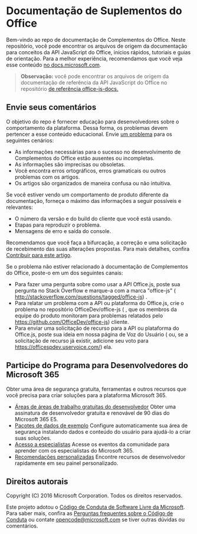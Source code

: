 # <a name="office-add-ins-documentation"></a>Documentação de Suplementos do Office

Bem-vindo ao repo de documentação de Complementos do Office. Neste repositório, você pode encontrar os arquivos de origem da documentação para conceitos da API JavaScript do Office, inícios rápidos, tutoriais e guias de orientação. Para a melhor experiência, recomendamos que você veja esse conteúdo [no docs.microsoft.com](https://docs.microsoft.com/office/dev/add-ins).

> **Observação:** você pode encontrar os arquivos de origem da documentação de referência da API JavaScript do Office no repositório [de referência office-js-docs.](https://github.com/OfficeDev/office-js-docs-reference)

## <a name="give-us-your-feedback"></a>Envie seus comentários

O objetivo do repo é fornecer educação para desenvolvedores sobre o comportamento da plataforma. Dessa forma, os problemas devem pertencer a esse conteúdo educacional. Envie [um problema](https://github.com/OfficeDev/office-js-docs-pr/issues) para os seguintes cenários:

 - As informações necessárias para o sucesso no desenvolvimento de Complementos do Office estão ausentes ou incompletas.
 - As informações são imprecisas ou obsoletas.
 - Você encontra erros ortográficos, erros gramaticais ou outros problemas com os artigos.
 - Os artigos são organizados de maneira confusa ou não intuitiva.
 
Se você estiver vendo um comportamento de produto diferente da documentação, forneça o máximo das informações a seguir possíveis e relevantes:

 - O número da versão e do build do cliente que você está usando.
 - Etapas para reproduzir o problema.
 - Mensagens de erro e saída do console.
 
Recomendamos que você faça a bifurcação, a correção e uma solicitação de recebimento das suas alterações propostas. Para mais detalhes, confira [Contribuir para este artigo](Contributing.md). 

Se o problema não estiver relacionado à documentação de Complementos do Office, poste-o em um dos seguintes canais:

 - Para fazer uma pergunta sobre como usar a API Office.js, poste sua pergunta no Stack Overflow e marque-a com a marca "office-js" ( http://stackoverflow.com/questions/tagged/office-js) .
 - Para relatar um problema com a API ou plataforma do Office.js, crie o problema no repositório OfficeDev/office-js ( , que os membros da equipe do produto monitoram para problemas relatados pelo https://github.com/OfficeDev/office-js) cliente.
 - Para enviar uma solicitação de recurso para a API ou plataforma do Office.js, poste sua ideia em nossa página de Voz do Usuário ( ou, se a solicitação de recurso já existir, adicione seu voto para https://officespdev.uservoice.com/) ela.
 
## <a name="join-the-microsoft-365-developer-program"></a>Participe do Programa para Desenvolvedores do Microsoft 365
Obter uma área de segurança gratuita, ferramentas e outros recursos que você precisa para criar soluções para a plataforma Microsoft 365.
- [Áreas de áreas de trabalho gratuitas do desenvolvedor](https://developer.microsoft.com/microsoft-365/dev-program#Subscription) Obter uma assinatura de desenvolvedor gratuita e renovável de 90 dias do Microsoft 365 E5.
- [Pacotes de dados de exemplo](https://developer.microsoft.com/microsoft-365/dev-program#Sample) Configure automaticamente sua área de segurança instalando dados e conteúdo do usuário para ajudá-lo a criar suas soluções.
- [Acesso a especialistas](https://developer.microsoft.com/microsoft-365/dev-program#Experts) Acesse os eventos da comunidade para aprender com os especialistas do Microsoft 365.
- [Recomendações personalizadas](https://developer.microsoft.com/microsoft-365/dev-program#Recommendations) Encontre recursos de desenvolvedor rapidamente em seu painel personalizado.


## <a name="copyright"></a>Direitos autorais

Copyright (C) 2016 Microsoft Corporation. Todos os direitos reservados.


Este projeto adotou o [Código de Conduta de Software Livre da Microsoft](https://opensource.microsoft.com/codeofconduct/). Para saber mais, confira as [Perguntas frequentes sobre o Código de Conduta](https://opensource.microsoft.com/codeofconduct/faq/) ou contate [opencode@microsoft.com](mailto:opencode@microsoft.com) se tiver outras dúvidas ou comentários.
